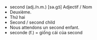- second (adj./n.m.)	[sə.ɡɔ̃]	Adjectif / Nom
- Deuxième.
- Thứ hai
- Second / second child
- Nous attendons un second enfant.
- seconde (f.) = giống cái của second